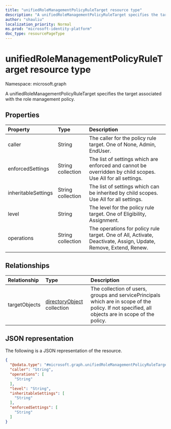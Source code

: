 ```yaml
---
title: "unifiedRoleManagementPolicyRuleTarget resource type"
description: "A unifiedRoleManagementPolicyRuleTarget specifies the target associated with the role management policy."
author: "shauliu"
localization_priority: Normal
ms.prod: "microsoft-identity-platform"
doc_type: resourcePageType
---
```


# unifiedRoleManagementPolicyRuleTarget resource type

Namespace: microsoft.graph

A unifiedRoleManagementPolicyRuleTarget specifies the target associated with the role management policy.

## Properties
|Property|Type|Description|
|:---|:---|:---|
|caller|String|The caller for the policy rule target. One of None, Admin, EndUser.	|
|enforcedSettings|String collection|The list of settings which are enforced and cannot be overridden by child scopes. Use All for all settings.|
|inheritableSettings|String collection|The list of settings which can be inherited by child scopes. Use All for all settings.|
|level|String|The level for the policy rule target. One of Eligibility, Assignment.	|
|operations|String collection|The operations for policy rule target. One of All, Activate, Deactivate, Assign, Update, Remove, Extend, Renew.|

## Relationships
|Relationship|Type|Description|
|:---|:---|:---|
|targetObjects|[directoryObject](../resources/directoryobject.md) collection|The collection of users, groups and servicePrincipals which are in scope of the policy. If not specified, all objects are in scope of the policy.|

## JSON representation
The following is a JSON representation of the resource.
<!-- {
  "blockType": "resource",
  "@odata.type": "microsoft.graph.unifiedRoleManagementPolicyRuleTarget"
}
-->
``` json
{
  "@odata.type": "#microsoft.graph.unifiedRoleManagementPolicyRuleTarget",
  "caller": "String",
  "operations": [
    "String"
  ],
  "level": "String",
  "inheritableSettings": [
    "String"
  ],
  "enforcedSettings": [
    "String"
  ]
}
```

